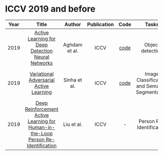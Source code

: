 # ICCV 2019 and before

| Year |                                                       Title                                                       |   Author    | Publication | Code | Tasks | Notes | Datasets| Notions |
|:----:|:-----------------------------------------------------------------------------------------------------------------:|:-----------:|:-----------:|:----:|:----:|:-----:|:-----:|:-----:|
| 2019 |                              [Active Learning for Deep Detection Neural Networks](https://openaccess.thecvf.com/content_ICCV_2019/html/Aghdam_Active_Learning_for_Deep_Detection_Neural_Networks_ICCV_2019_paper.html)                               | Aghdam et al. |    ICCV     | [code](https://gitlab.com/haghdam/deep_active_learning) |   Object detection   | `Informative`, `CNNs`, `None`, `Tra`, `Hard`       | CityPersons [30], Caltech Pedestrian [4] and BDD100K [29] datasets.  |   |
| 2019 |                                          [Variational Adversarial Active Learning](https://openaccess.thecvf.com/content_ICCV_2019/html/Sinha_Variational_Adversarial_Active_Learning_ICCV_2019_paper.html)                                          | Sinha et al.  |    ICCV     |        [code](https://github.com/sinhasam/vaal)         |   Image Classification and Semantic Segmentation   |  `diverse`, `VAE`,`Adversarial`, `Tra`, `Hard`     | CIFAR10/CIFAR100, Caltech-256, ImageNet, Cityscaps, BDD100K  |   |
| 2019 | [Deep Reinforcement Active Learning for Human-in-the-Loop Person Re-Identification](https://openaccess.thecvf.com/content_ICCV_2019/html/Liu_Deep_Reinforcement_Active_Learning_for_Human-in-the-Loop_Person_Re-Identification_ICCV_2019_paper.html) |  Liu et al.   |    ICCV     |                            -                            |   Person Re-Identification   |   `Uncertainty`, `CNNs`, `Reinforcement Learning`, `Pre+FT`, `Hard`    |  Market-1501, CUHK01, DukeMTMC-ReID |   |
